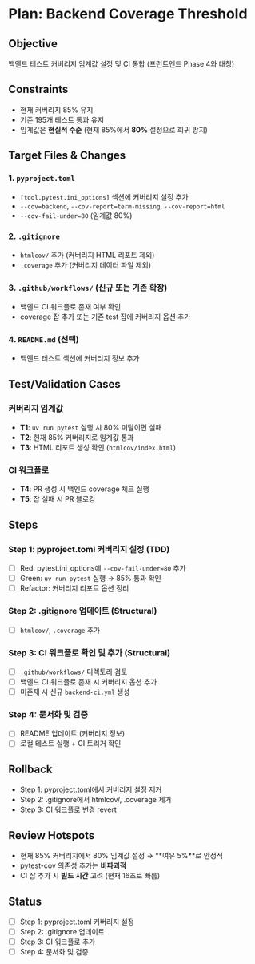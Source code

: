 # Plan: Backend Coverage Threshold

## Objective
백엔드 테스트 커버리지 임계값 설정 및 CI 통합 (프런트엔드 Phase 4와 대칭)

## Constraints
- 현재 커버리지 85% 유지
- 기존 195개 테스트 통과 유지
- 임계값은 **현실적 수준** (현재 85%에서 **80%** 설정으로 회귀 방지)

## Target Files & Changes

### 1. `pyproject.toml`
- `[tool.pytest.ini_options]` 섹션에 커버리지 설정 추가
- `--cov=backend`, `--cov-report=term-missing`, `--cov-report=html`
- `--cov-fail-under=80` (임계값 80%)

### 2. `.gitignore`
- `htmlcov/` 추가 (커버리지 HTML 리포트 제외)
- `.coverage` 추가 (커버리지 데이터 파일 제외)

### 3. `.github/workflows/` (신규 또는 기존 확장)
- 백엔드 CI 워크플로 존재 여부 확인
- coverage 잡 추가 또는 기존 test 잡에 커버리지 옵션 추가

### 4. `README.md` (선택)
- 백엔드 테스트 섹션에 커버리지 정보 추가

## Test/Validation Cases

### 커버리지 임계값
- **T1**: `uv run pytest` 실행 시 80% 미달이면 실패
- **T2**: 현재 85% 커버리지로 임계값 통과
- **T3**: HTML 리포트 생성 확인 (`htmlcov/index.html`)

### CI 워크플로
- **T4**: PR 생성 시 백엔드 coverage 체크 실행
- **T5**: 잡 실패 시 PR 블로킹

## Steps

### Step 1: pyproject.toml 커버리지 설정 (TDD)
- [ ] Red: pytest.ini_options에 `--cov-fail-under=80` 추가
- [ ] Green: `uv run pytest` 실행 → 85% 통과 확인
- [ ] Refactor: 커버리지 리포트 옵션 정리

### Step 2: .gitignore 업데이트 (Structural)
- [ ] `htmlcov/`, `.coverage` 추가

### Step 3: CI 워크플로 확인 및 추가 (Structural)
- [ ] `.github/workflows/` 디렉토리 검토
- [ ] 백엔드 CI 워크플로 존재 시 커버리지 옵션 추가
- [ ] 미존재 시 신규 `backend-ci.yml` 생성

### Step 4: 문서화 및 검증
- [ ] README 업데이트 (커버리지 정보)
- [ ] 로컬 테스트 실행 + CI 트리거 확인

## Rollback
- Step 1: pyproject.toml에서 커버리지 설정 제거
- Step 2: .gitignore에서 htmlcov/, .coverage 제거
- Step 3: CI 워크플로 변경 revert

## Review Hotspots
- 현재 85% 커버리지에서 80% 임계값 설정 → **여유 5%**로 안정적
- pytest-cov 의존성 추가는 **비파괴적**
- CI 잡 추가 시 **빌드 시간** 고려 (현재 16초로 빠름)

## Status
- [ ] Step 1: pyproject.toml 커버리지 설정
- [ ] Step 2: .gitignore 업데이트
- [ ] Step 3: CI 워크플로 추가
- [ ] Step 4: 문서화 및 검증
